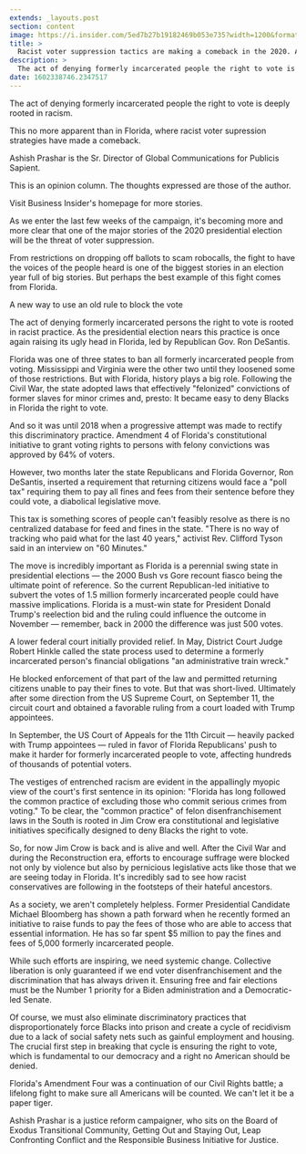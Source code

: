 ```yaml
--- 
extends: _layouts.post 
section: content 
image: https://i.insider.com/5ed7b27b19182469b053e735?width=1200&format=jpeg 
title: > 
  Racist voter suppression tactics are making a comeback in the 2020. And Florida shows just how bad it could get. 
description: > 
  The act of denying formerly incarcerated people the right to vote is deeply rooted in racism.This no more apparent than in Florida, where racist voter supression strategies have made a comeback.A new way to use an old rule to block the voteThe act of denying formerly incarcerated persons the right to vote is rooted in racist practice.As the presidential election nears this practice is once again raising its ugly head in Florida, led by Republican Gov.He blocked enforcement of that part of the law and permitted returning citizens unable to pay their fines to vote. 
date: 1602338746.2347517 
--- 
```

The act of denying formerly incarcerated people the right to vote is deeply rooted in racism.

This no more apparent than in Florida, where racist voter supression strategies have made a comeback.

Ashish Prashar is the Sr. Director of Global Communications for Publicis Sapient.

This is an opinion column. The thoughts expressed are those of the author.

Visit Business Insider's homepage for more stories.

As we enter the last few weeks of the campaign, it's becoming more and more clear that one of the major stories of the 2020 presidential election will be the threat of voter suppression.

From restrictions on dropping off ballots to scam robocalls, the fight to have the voices of the people heard is one of the biggest stories in an election year full of big stories. But perhaps the best example of this fight comes from Florida.

A new way to use an old rule to block the vote

The act of denying formerly incarcerated persons the right to vote is rooted in racist practice. As the presidential election nears this practice is once again raising its ugly head in Florida, led by Republican Gov. Ron DeSantis.

Florida was one of three states to ban all formerly incarcerated people from voting. Mississippi and Virginia were the other two until they loosened some of those restrictions. But with Florida, history plays a big role. Following the Civil War, the state adopted laws that effectively "felonized" convictions of former slaves for minor crimes and, presto: It became easy to deny Blacks in Florida the right to vote.

And so it was until 2018 when a progressive attempt was made to rectify this discriminatory practice. Amendment 4 of Florida's constitutional initiative to grant voting rights to persons with felony convictions was approved by 64% of voters.

However, two months later the state Republicans and Florida Governor, Ron DeSantis, inserted a requirement that returning citizens would face a "poll tax" requiring them to pay all fines and fees from their sentence before they could vote, a diabolical legislative move.

This tax is something scores of people can't feasibly resolve as there is no centralized database for feed and fines in the state. "There is no way of tracking who paid what for the last 40 years," activist Rev. Clifford Tyson said in an interview on "60 Minutes."

The move is incredibly important as Florida is a perennial swing state in presidential elections — the 2000 Bush vs Gore recount fiasco being the ultimate point of reference. So the current Republican-led initiative to subvert the votes of 1.5 million formerly incarcerated people could have massive implications. Florida is a must-win state for President Donald Trump's reelection bid and the ruling could influence the outcome in November — remember, back in 2000 the difference was just 500 votes.

A lower federal court initially provided relief. In May, District Court Judge Robert Hinkle called the state process used to determine a formerly incarcerated person's financial obligations "an administrative train wreck."

He blocked enforcement of that part of the law and permitted returning citizens unable to pay their fines to vote. But that was short-lived. Ultimately after some direction from the US Supreme Court, on September 11, the circuit court and obtained a favorable ruling from a court loaded with Trump appointees.

In September, the US Court of Appeals for the 11th Circuit — heavily packed with Trump appointees — ruled in favor of Florida Republicans' push to make it harder for formerly incarcerated people to vote, affecting hundreds of thousands of potential voters.

The vestiges of entrenched racism are evident in the appallingly myopic view of the court's first sentence in its opinion: "Florida has long followed the common practice of excluding those who commit serious crimes from voting." To be clear, the "common practice" of felon disenfranchisement laws in the South is rooted in Jim Crow era constitutional and legislative initiatives specifically designed to deny Blacks the right to vote.

So, for now Jim Crow is back and is alive and well. After the Civil War and during the Reconstruction era, efforts to encourage suffrage were blocked not only by violence but also by pernicious legislative acts like those that we are seeing today in Florida. It's incredibly sad to see how racist conservatives are following in the footsteps of their hateful ancestors.

As a society, we aren't completely helpless. Former Presidential Candidate Michael Bloomberg has shown a path forward when he recently formed an initiative to raise funds to pay the fees of those who are able to access that essential information. He has so far spent $5 million to pay the fines and fees of 5,000 formerly incarcerated people.

While such efforts are inspiring, we need systemic change. Collective liberation is only guaranteed if we end voter disenfranchisement and the discrimination that has always driven it. Ensuring free and fair elections must be the Number 1 priority for a Biden administration and a Democratic-led Senate.

Of course, we must also eliminate discriminatory practices that disproportionately force Blacks into prison and create a cycle of recidivism due to a lack of social safety nets such as gainful employment and housing. The crucial first step in breaking that cycle is ensuring the right to vote, which is fundamental to our democracy and a right no American should be denied.

Florida's Amendment Four was a continuation of our Civil Rights battle; a lifelong fight to make sure all Americans will be counted. We can't let it be a paper tiger.

Ashish Prashar is a justice reform campaigner, who sits on the Board of Exodus Transitional Community, Getting Out and Staying Out, Leap Confronting Conflict and the Responsible Business Initiative for Justice.